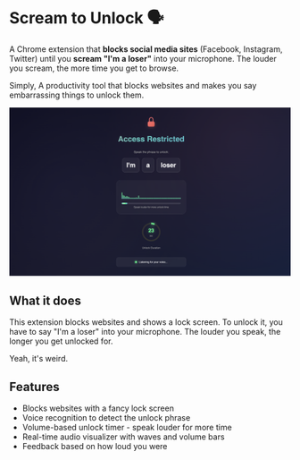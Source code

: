 # Scream to Unlock 🗣️

A Chrome extension that **blocks social media sites** (Facebook, Instagram, Twitter) until you **scream "I'm a loser"** into your microphone. The louder you scream, the more time you get to browse.

Simply, A productivity tool that blocks websites and makes you say embarrassing things to unlock them.

![Scream to Unlock Demo Image](./images/demo.png)

## What it does
This extension blocks websites and shows a lock screen. To unlock it, you have to say "I'm a loser" into your microphone. The louder you speak, the longer you get unlocked for.

Yeah, it's weird.

## Features

- Blocks websites with a fancy lock screen
- Voice recognition to detect the unlock phrase
- Volume-based unlock timer - speak louder for more time
- Real-time audio visualizer with waves and volume bars
- Feedback based on how loud you were
